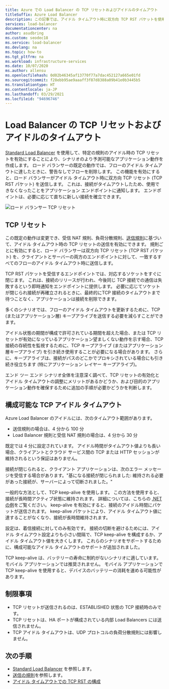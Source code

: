 ```yaml
---
title: Azure での Load Balancer の TCP リセットおよびアイドルのタイムアウト
titleSuffix: Azure Load Balancer
description: この記事では、アイドル タイムアウト時に双方向 TCP RST パケットを使用する Azure Load Balancer について説明します。
services: load-balancer
documentationcenter: na
author: asudbring
ms.custom: seodec18
ms.service: load-balancer
ms.devlang: na
ms.topic: how-to
ms.tgt_pltfrm: na
ms.workload: infrastructure-services
ms.date: 10/07/2020
ms.author: allensu
ms.openlocfilehash: 0d02b46345af13770f77a7dac452127a665e01fd
ms.sourcegitcommit: f28ebb95ae9aaaff3f87d8388a09b41e0b3445b5
ms.translationtype: HT
ms.contentlocale: ja-JP
ms.lasthandoff: 03/29/2021
ms.locfileid: "94696746"
---
```

# <a name="load-balancer-tcp-reset-and-idle-timeout"></a>Load Balancer の TCP リセットおよびアイドルのタイムアウト

[Standard Load Balancer](./load-balancer-overview.md) を使用して、特定の規則のアイドル時の TCP リセットを有効にすることにより、シナリオのより予測可能なアプリケーション動作を作成します。 ロード バランサーの既定の動作では、フローのアイドル タイムアウトに達したときに、警告なしでフローを削除します。  この機能を有効にすると、ロード バランサーがアイドル タイムアウト時に双方向 TCP リセット (TCP RST パケット) を送信します。  これは、接続がタイムアウトしたため、使用できなくなったことをアプリケーション エンドポイントに通知します。  エンドポイントは、必要に応じて直ちに新しい接続を確立できます。

![ロード バランサー TCP リセット](media/load-balancer-tcp-reset/load-balancer-tcp-reset.png)
 
## <a name="tcp-reset"></a>TCP リセット

この既定の動作は変更でき、受信 NAT 規則、負荷分散規則、[送信規則](./load-balancer-outbound-connections.md#outboundrules)に基づいて、アイドル タイムアウト時の TCP リセットの送信を有効にできます。  規則ごとに有効にすると、ロード バランサーは双方向 TCP リセット (TCP RST パケット) を、クライアントとサーバーの両方のエンドポイントに対して、一致するすべてのフローのアイドル タイムアウト時に送信します。

TCP RST パケットを受信するエンドポイントでは、対応するソケットをすぐに閉じます。 これは、接続のリリースが行われ、今後同じ TCP 接続での通信は失敗するという即時通知をエンドポイントに提供します。  必要に応じてソケットが閉じられ接続が再確立されるときに、最終的にTCP 接続のタイムアウトまで待つことなく、アプリケーションは接続を削除できます。

多くのシナリオでは、フローのアイドル タイムアウトを更新するために、TCP (またはアプリケーション層) キープアライブを送信する必要を減らすことができます。 

アイドル状態の期間が構成で許可されている期間を超えた場合、または TCP リセットが有効になっているアプリケーション望ましくない動作を示す場合、TCP 接続の存続性を監視するために、TCP キープアライブ (またはアプリケーション層キープアライブ) を引き続き使用することが必要になる場合があります。  さらに、キープアライブは、接続がパスのどこかでプロキシされている場合にも引き続き役立ちます (特にアプリケーション レイヤー キープアライブ)。  

エンド ツー エンド シナリオ全体を注意深く調べて、TCP リセットの有効化とアイドル タイムアウトの調整にメリットがあるかどうか、および目的のアプリケーション動作を確保するために追加の手順が必要かどうかを判断します。

## <a name="configurable-tcp-idle-timeout"></a>構成可能な TCP アイドル タイムアウト

Azure Load Balancer のアイドルには、次のタイムアウト範囲があります。
-  送信規則の場合は、4 分から 100 分
-  Load Balancer 規則と受信 NAT 規則の場合は、4 分から 30 分

既定では 4 分に設定されています。 アイドル時間がタイムアウト値よりも長い場合、クライアントとクラウド サービス間の TCP または HTTP セッションが維持されるという保証はありません。

接続が閉じられると、クライアント アプリケーションは、次のエラー メッセージを受信する場合があります。"基になる接続が閉じられました: 維持される必要があった接続が、サーバーによって切断されました。"

一般的な方法として、TCP keep-alive を使用します。 この方法を使用すると、接続が長時間アクティブ状態に維持されます。 詳細については、こちらの [.NET の例](/dotnet/api/system.net.servicepoint.settcpkeepalive)をご覧ください。 keep-alive を有効にすると、接続のアイドル時間にパケットが送信されます。 keep-alive パケットにより、アイドル タイムアウト値に達することがなくなり、接続が長時間維持されます。

設定は、着信接続に対してのみ有効です。 接続の切断を避けるためには、アイドル タイムアウト設定よりも小さい間隔で、TCP keep-alive を構成するか、アイドル タイムアウト値を大きくします。 これらのシナリオをサポートするために、構成可能なアイドル タイムアウトのサポートが追加されました。

TCP keep-alive は、バッテリーの寿命に制約がないシナリオに適しています。 モバイル アプリケーションでは推奨されません。 モバイル アプリケーションで TCP keep-alive を使用すると、デバイスのバッテリーの消耗を速める可能性があります。


## <a name="limitations"></a>制限事項

- TCP リセットが送信されるのは、ESTABLISHED 状態の TCP 接続時のみです。
- TCP リセットは、HA ポートが構成されている内部 Load Balancers には送信されません。
- TCP アイドル タイムアウトは、UDP プロトコルの負荷分散規則には影響しません。

## <a name="next-steps"></a>次の手順

- [Standard Load Balancer](./load-balancer-overview.md) を参照します。
- [送信の規則](./load-balancer-outbound-connections.md#outboundrules)を参照します。
- [アイドル タイムアウトでの TCP RST の構成](load-balancer-tcp-idle-timeout.md)